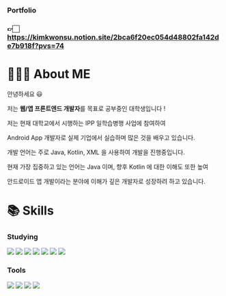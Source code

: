 ### Portfolio
### 👉🏻 https://kimkwonsu.notion.site/2bca6f20ec054d48802fa142de7b918f?pvs=74

# 🙋🏻‍♂️ About ME

안녕하세요 😃

저는 **웹/앱 프론트엔드 개발자**를 목표로 공부중인 대학생입니다 !

저는 현재 대학교에서 시행하는 IPP 일학습병행 사업에 참여하여

Android App 개발자로 실제 기업에서 실습하며 많은 것을 배우고 있습니다.

개발 언어는 주로 Java, Kotlin, XML 을 사용하여 개발을 진행중입니다.

현재 가장 집중하고 있는 언어는 Java 이며, 향후 Kotlin 에 대한 이해도 또한 높여

안드로이드 앱 개발이라는 분야에 이해가 깊은 개발자로 성장하려 하고 있습니다.

# 📚 Skills

### Studying
<img src="https://img.shields.io/badge/Java-F37C20?style=for-the-badge&logo=jameson&logoColor=white"> <img src="https://img.shields.io/badge/react-61DAFB?style=for-the-badge&logo=react&logoColor=black"> <img src="https://img.shields.io/badge/html-E34F26?style=for-the-badge&logo=html5&logoColor=white"> <img src="https://img.shields.io/badge/css-1572B6?style=for-the-badge&logo=css3&logoColor=white"> <img src="https://img.shields.io/badge/javascript-F7DF1E?style=for-the-badge&logo=javascript&logoColor=black"> <img src="https://img.shields.io/badge/flutter-02569B?style=for-the-badge&logo=flutter&logoColor=white"> <img src="https://img.shields.io/badge/dart-0175C2?style=for-the-badge&logo=dart&logoColor=white">  


### Tools
<img src="https://img.shields.io/badge/git-F05032?style=for-the-badge&logo=git&logoColor=white"> <img src="https://img.shields.io/badge/visualstudiocode-007ACC?style=for-the-badge&logo=visualstudiocode&logoColor=white"> <img src="https://img.shields.io/badge/figma-F24E1E?style=for-the-badge&logo=figma&logoColor=white">  <img src="https://img.shields.io/badge/androidstudio-3DDC84?style=for-the-badge&logo=androidstudio&logoColor=white">



<!--
**Kuneosu/Kuneosu** is a ✨ _special_ ✨ repository because its `README.md` (this file) appears on your GitHub profile.

Here are some ideas to get you started:

- 🔭 I’m currently working on ...
- 🌱 I’m currently learning ...
- 👯 I’m looking to collaborate on ...
- 🤔 I’m looking for help with ...
- 💬 Ask me about ...
- 📫 How to reach me: ...
- 😄 Pronouns: ...
- ⚡ Fun fact: ..
-->
